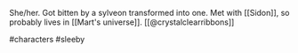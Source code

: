 She/her. Got bitten by a sylveon transformed into one. Met with [[Sidon]], so probably lives in [[Mart's universe]]. [[@crystalclearribbons]]

#characters #sleeby